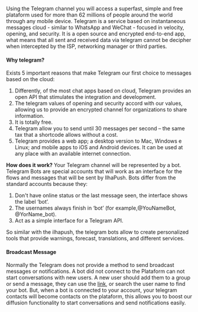 Using the Telegram channel you will access a superfast, simple and free plataform used for more than 62 millions of people around the world through any mobile device. Telegram is a service based on instantaneous messages cloud - similar to WhatsApp and WeChat - focused in velocity, opening, and security. It is a open source and encrypted end-to-end app, what means that all sent and received data via telegram cannot be decipher when intercepted by the ISP, networking manager or third parties.

#### Why telegram? ####
Exists 5 important reasons that make Telegram our first choice to messages based on the cloud:

1. Differently, of the most chat apps based on cloud, Telegram provides an open API that stimulates the integration and development.
2. The telegram values of opening and security accord with our values, allowing us to provide an encrypted channel for organizations to share information.
3. It is totally free.
4. Telegram allow you to send until 30 messages per second – the same tax that a shortcode allows without a cost.
5. Telegram provides a web app; a desktop version to Mac, Windows e Linux; and mobile apps to iOS and Android devices. It can be used at any place with an available internet connection.

**How does it work?**
Your Telegram channel will be represented by a bot. Telegram Bots are special accounts that will work as an interface for the flows and messages that will be sent by IlhaPush. Bots differ from the standard accounts because they: 

1. Don't have online status or the last message seen, the interface shows the label ‘bot’.
2. The usernames always finish in ‘bot’ (for example,@YouNameBot, @YorName_bot).
3. Act as a simple interface for a Telegram API.

So similar with the ilhapush, the telegram bots allow to create personalized tools that provide warnings, forecast, translations, and different services.

#### Broadcast Message ####
Normally the Telegram does not provide a method to send broadcast messages or notifications.
A bot did not connect to the Plataform can not start conversations with new users. A new user should add them to a group or send a message, they can use the [link](telegram.me/~~number=plural<bot_username>), or search the user name to find your bot. But, when a bot is connected to your account, your telegram contacts will become contacts on the plataform, this allows you to boost our diffusion functionality to start conversations and send notifications easily.
